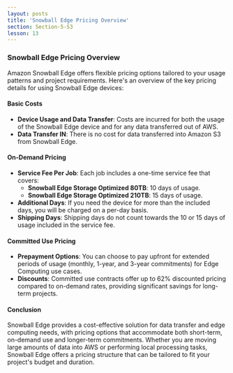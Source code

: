 ```yaml
---
layout: posts
title: 'Snowball Edge Pricing Overview'
section: Section-5-S3
lesson: 13
---
```


### Snowball Edge Pricing Overview

Amazon Snowball Edge offers flexible pricing options tailored to your usage patterns and project requirements. Here's an overview of the key pricing details for using Snowball Edge devices:

<!-- pagebreak -->

#### Basic Costs

- **Device Usage and Data Transfer**: Costs are incurred for both the usage of the Snowball Edge device and for any data transferred out of AWS.
- **Data Transfer IN**: There is no cost for data transferred into Amazon S3 from Snowball Edge.
<!-- pagebreak -->

#### On-Demand Pricing

- **Service Fee Per Job**: Each job includes a one-time service fee that covers:
  - **Snowball Edge Storage Optimized 80TB**: 10 days of usage.
  - **Snowball Edge Storage Optimized 210TB**: 15 days of usage.
- **Additional Days**: If you need the device for more than the included days, you will be charged on a per-day basis.
- **Shipping Days**: Shipping days do not count towards the 10 or 15 days of usage included in the service fee.
<!-- pagebreak -->

#### Committed Use Pricing

- **Prepayment Options**: You can choose to pay upfront for extended periods of usage (monthly, 1-year, and 3-year commitments) for Edge Computing use cases.
- **Discounts**: Committed use contracts offer up to 62% discounted pricing compared to on-demand rates, providing significant savings for long-term projects.
<!-- pagebreak -->

#### Conclusion

Snowball Edge provides a cost-effective solution for data transfer and edge computing needs, with pricing options that accommodate both short-term, on-demand use and longer-term commitments. Whether you are moving large amounts of data into AWS or performing local processing tasks, Snowball Edge offers a pricing structure that can be tailored to fit your project's budget and duration.
